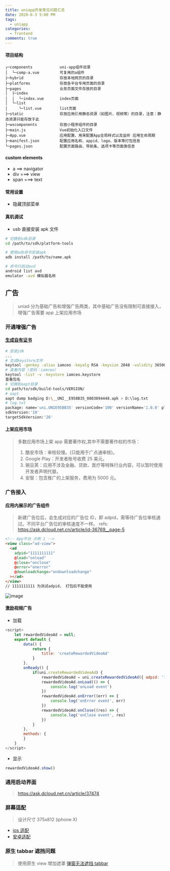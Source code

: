 ```yaml
---
title: uniapp开发常见问题汇总
date: 2020-6-3 5:00 PM
tags:
  - uniapp
categories:
  - frontend
comments: true
---
```


#### 项目结构

```
┌─components            uni-app组件目录
│  └─comp-a.vue         可复用的a组件
├─hybrid                存放本地网页的目录
├─platforms             存放各平台专用页面的目录
├─pages                 业务页面文件存放的目录
│  ├─index
│  │  └─index.vue       index页面
│  └─list
│     └─list.vue        list页面
├─static                存放应用引用静态资源（如图片、视频等）的目录，注意：静态资源只能存放于此
├─wxcomponents          存放小程序组件的目录
├─main.js               Vue初始化入口文件
├─App.vue               应用配置，用来配置App全局样式以及监听 应用生命周期
├─manifest.json         配置应用名称、appid、logo、版本等打包信息
└─pages.json            配置页面路由、导航条、选项卡等页面类信息

```

#### custom elements

- a ==> navigator
- div ===> view
- span ===> text

#### 常用设置

- 隐藏顶部菜单

#### 真机调试

- usb 直接安装 apk 文件

```sh
# 切换到sdk目录
cd /path/to/sdk/platform-tools

# 使用adb命令安装apk
adb install /path/to/name.apk

# 命令行启动avd
android list avd
emulator -avd 模拟器名称
```

## 广告

> uniad 分为基础广告和增强广告两类，其中基础广告没有限制可直接接入， 增强广告需要 app 上架应用市场

### 开通增强广告

#### [生成自有证书](https://ask.dcloud.net.cn/article/35777)

```sh
# 安装jdk
...
# 生成keystore文件
keytool -genkey -alias iamceo -keyalg RSA -keysize 2048 -validity 36500 -keystore iamceo.keystore
# 查看内容 (密码：iamceo）
keytool -list -v -keystore iamceo.keystore
查看包名
# 切换到aapt目录
cd path/to/sdk/build-tools/VERSION/
# aapt
aapt dump badging D:\__UNI__E958B35_0803094448.apk > D:\log.txt
# log.txt
package: name='uni.UNIE958B35' versionCode='100' versionName='1.0.0' platformBuildVersionName='1.0.0' compileSdkVersion='29' compileSdkVersionCodename='10'
sdkVersion:'19'
targetSdkVersion:'26'

```

#### 上架应用市场

> 多数应用市场上架 app 需要著作权,其中不需要著作权的市场：
>
> 1. 酷安市场：审核较慢。(只能用于广点通审核)。
> 2. Google Play：开发者账号收费 25 美元。
> 3. 豌豆荚：应用不涉及金融、贷款、医疗等特殊行业内容，可以暂时使用开发者声明代替。
> 4. 安智：包含推广的上架服务，费用为 5000 元。

### 广告接入

#### 应用内展示的广告组件

> 新建广告位后，会生成对应的广告位 ID，即 adpid，需等待广告位审核通过。不同平台广告位的审核速度不一样。
> refs: https://ask.dcloud.net.cn/article/id-36769__page-5

```html
<!-- App平台 示例 1 -->
<view class="ad-view">
  <ad
    adpid="1111111111"
    @load="onload"
    @close="onclose"
    @error="onerror"
    @downloadchange="ondownloadchange"
  ></ad>
</view>
// 1111111111 为测试adpid， 打包后不能使用
```

![image](https://uploader.shimo.im/f/gYv184Rt3MaNm9Wu.png)

#### 激励视频广告

- 加载

```js
<script>
    let rewardedVideoAd = null;
    export default {
        data() {
            return {
                title: 'createRewardedVideoAd'
            }
        },
        onReady() {
            if(uni.createRewardedVideoAd) {
                rewardedVideoAd = uni.createRewardedVideoAd({ adpid: '1507000689' }) // 仅用于HBuilder基座调试 adpid: '1507000689'
                rewardedVideoAd.onLoad(() => {
                    console.log('onLoad event')
                })
                rewardedVideoAd.onError((err) => {
                    console.log('onError event', err)
                })
                rewardedVideoAd.onClose((res) => {
                    console.log('onClose event', res)
                })
            }
        },
        methods: {
        }
    }
</script>
```

- 显示

```js
rewardedVideoAd.show()
```
### 通用启动界面
> https://ask.dcloud.net.cn/article/37474
### 屏幕适配

> 设计尺寸 375x812 (iphone X)

- [ios 适配](https://developer.apple.com/design/human-interface-guidelines/ios/visual-design/adaptivity-and-layout/)
- [安卓适配](https://www.jianshu.com/p/aa3bd45c26c7)

### 原生 tabbar 遮挡问题

> 使用原生 view 增加遮罩
> [弹窗无法遮挡 tabbar](https://www.cnblogs.com/fyhlz/p/11793986.html)
